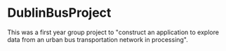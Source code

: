 # DublinBusProject
This was a first year group project to "construct an application to explore data from an urban bus transportation network in processing".
